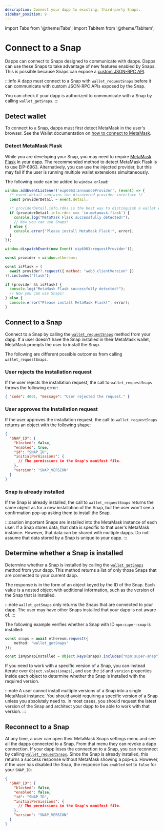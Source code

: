 ```yaml
---
description: Connect your dapp to existing, third-party Snaps.
sidebar_position: 9
---
```


import Tabs from '@theme/Tabs';
import TabItem from '@theme/TabItem';

# Connect to a Snap

Dapps can connect to Snaps designed to communicate with dapps.
Dapps can use these Snaps to take advantage of new features enabled by Snaps.
This is possible because Snaps can expose a [custom JSON-RPC API](../learn/about-snaps/apis.md#custom-json-rpc-apis).

:::info
A dapp must connect to a Snap with `wallet_requestSnaps` before it can communicate with custom JSON-RPC APIs exposed by the Snap. 

You can check if your dapp is authorized to communicate with a Snap by calling `wallet_getSnaps`. 
:::

## Detect wallet

To connect to a Snap, dapps must first detect MetaMask in the user's browser.
See the Wallet documentation on [how to connect to MetaMask](/wallet/how-to/connect).

### Detect MetaMask Flask

While you are developing your Snap, you may need to require 
[MetaMask Flask](../get-started/install-flask.md) 
in your dapp. 
The recommended method to detect MetaMask Flask is to use EIP-6963. 
Alternatively, you can use the injected provider, but this may fail if the user is running multiple wallet extensions simultaneously. 

The following code can be added to `window.onload`: 

<Tabs>
<TabItem value="EIP-6963 example">

```js title="index.js"
window.addEventListener('eip6963:announceProvider', (event) => {
  /* event.detail contains the discovered provider interface */
  const providerDetail = event.detail;

  /* providerDetail.info.rdns is the best way to distinguish a wallet extension */
  if (providerDetail.info.rdns === 'io.metamask.flask') {
    console.log("MetaMask Flask successfully detected!");
    // Now you can use Snaps!
  } else { 
    console.error("Please install MetaMask Flask!", error);
  }
});

window.dispatchEvent(new Event('eip6963:requestProvider'));
```

</TabItem>
<TabItem value="Injected provider example">

```js title="index.js"
const provider = window.ethereum; 

const isFlask = ( 
  await provider?.request({ method: "web3_clientVersion" })
)?.includes("flask"); 

if (provider && isFlask) {
  console.log("MetaMask Flask successfully detected!");
  // Now you can use Snaps!
} else {
  console.error("Please install MetaMask Flask!", error);
}
```

</TabItem>
</Tabs>

## Connect to a Snap

Connect to a Snap by calling the [`wallet_requestSnaps`](/wallet/reference/wallet_requestsnaps)
method from your dapp.
If a user doesn't have the Snap installed in their MetaMask wallet, MetaMask prompts the user to
install the Snap.

The following are different possible outcomes from calling `wallet_requestSnaps`.

### User rejects the installation request

If the user rejects the installation request, the call to `wallet_requestSnaps` throws the following error:

```json
{ "code": 4001, "message": "User rejected the request." }
```

### User approves the installation request

If the user approves the installation request, the call to `wallet_requestSnaps` returns an object
with the following shape:

```json
{
  "SNAP_ID": {
    "blocked": false,
    "enabled": true,
    "id": "SNAP_ID",
    "initialPermissions": {
      // The permissions in the Snap's manifest file.
    },
    "version": "SNAP_VERSION"
  }
}
```

### Snap is already installed

If the Snap is already installed, the call to `wallet_requestSnaps` returns the same object as for a
new installation of the Snap, but the user won't see a confirmation pop-up asking them to install the Snap.

:::caution important
Snaps are installed into the MetaMask instance of each user.
If a Snap stores data, that data is specific to that user's MetaMask instance.
However, that data can be shared with multiple dapps.
Do not assume that data stored by a Snap is unique to your dapp. 
:::

## Determine whether a Snap is installed

Determine whether a Snap is installed by calling the
[`wallet_getSnaps`](/wallet/reference/wallet_getsnaps) method from your dapp.
This method returns a list of only those Snaps that are connected to your current dapp.

The response is in the form of an object keyed by the ID of the Snap.
Each value is a nested object with additional information, such as the version of the Snap that is installed.

:::note
`wallet_getSnaps` only returns the Snaps that are connected to your dapp.
The user may have other Snaps installed that your dapp is not aware of. 
:::

The following example verifies whether a Snap with ID `npm:super-snap` is installed:

```ts title="index.ts"
const snaps = await ethereum.request({
    method: "wallet_getSnaps"
});

const isMySnapInstalled = Object.keys(snaps).includes("npm:super-snap");
```

If you need to work with a specific version of a Snap, you can instead iterate over
`Object.values(snaps)`, and use the `id` and `version` properties inside each object to determine
whether the Snap is installed with the required version.

:::note
A user cannot install multiple versions of a Snap into a single MetaMask instance.
You should avoid requiring a specific version of a Snap unless you absolutely need to.
In most cases, you should request the latest version of the Snap and architect your dapp to be able
to work with that version.
:::

## Reconnect to a Snap

At any time, a user can open their MetaMask Snaps settings menu and see all the dapps connected to a Snap.
From that menu they can revoke a dapp connection.
If your dapp loses the connection to a Snap, you can reconnect by calling
[`wallet_requestSnaps`](/wallet/reference/wallet_requestsnaps).
Since the Snap is already installed, this returns a success response without MetaMask showing a pop-up.
However, if the user has disabled the Snap, the response has `enabled` set to `false` for your `SNAP_ID`:

```json
{
  "SNAP_ID": {
    "blocked": false,
    "enabled": false,
    "id": "SNAP_ID",
    "initialPermissions": {
      // The permissions in the Snap's manifest file.
    },
    "version": "SNAP_VERSION"
  }
}
```
